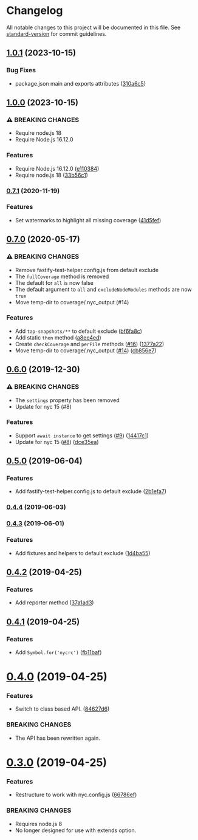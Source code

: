 # Changelog

All notable changes to this project will be documented in this file. See [standard-version](https://github.com/conventional-changelog/standard-version) for commit guidelines.

## [1.0.1](https://github.com/cfware/cfware-nyc/compare/v1.0.0...v1.0.1) (2023-10-15)


### Bug Fixes

* package.json main and exports attributes ([310a6c5](https://github.com/cfware/cfware-nyc/commit/310a6c5e7c6c235d517bf3d9eaeadffdf00bcdf1))

## [1.0.0](https://github.com/cfware/cfware-nyc/compare/v0.7.1...v1.0.0) (2023-10-15)


### ⚠ BREAKING CHANGES

* Require node.js 18
* Require Node.js 16.12.0

### Features

* Require Node.js 16.12.0 ([e110384](https://github.com/cfware/cfware-nyc/commit/e110384a572e0a8ae199d2174fb6e95db60a1208))
* Require node.js 18 ([33b56c1](https://github.com/cfware/cfware-nyc/commit/33b56c139248fba174965515d2b17cfcfc87119a))

### [0.7.1](https://github.com/cfware/cfware-nyc/compare/v0.7.0...v0.7.1) (2020-11-19)


### Features

* Set watermarks to highlight all missing coverage ([41d5fef](https://github.com/cfware/cfware-nyc/commit/41d5feff0572736a5a5c9efcfcba03f7f026022b))

## [0.7.0](https://github.com/cfware/cfware-nyc/compare/v0.6.0...v0.7.0) (2020-05-17)


### ⚠ BREAKING CHANGES

* Remove fastify-test-helper.config.js from default exclude
* The `fullCoverage` method is removed
* The default for `all` is now false
* The default argument to `all` and `excludeNodeModules`
methods are now `true`
* Move temp-dir to coverage/.nyc_output (#14)

### Features

* Add `tap-snapshots/**` to default exclude ([bf6fa8c](https://github.com/cfware/cfware-nyc/commit/bf6fa8cbad009516c37b4b42c52b4b9ae705c617))
* Add static `then` method ([a8ee4ed](https://github.com/cfware/cfware-nyc/commit/a8ee4edb6e7b135ecee54d699c3fa307371f25ed))
* Create `checkCoverage` and `perFile` methods ([#16](https://github.com/cfware/cfware-nyc/issues/16)) ([1377a22](https://github.com/cfware/cfware-nyc/commit/1377a2242645014a927224822a3b2bfd58955859))
* Move temp-dir to coverage/.nyc_output ([#14](https://github.com/cfware/cfware-nyc/issues/14)) ([cb856e7](https://github.com/cfware/cfware-nyc/commit/cb856e7f64f4439c4af1a6cb65ff5b6d098e6953))

## [0.6.0](https://github.com/cfware/cfware-nyc/compare/v0.5.0...v0.6.0) (2019-12-30)


### ⚠ BREAKING CHANGES

* The `settings` property has been removed
* Update for nyc 15 (#8)

### Features

* Support `await instance` to get settings ([#9](https://github.com/cfware/cfware-nyc/issues/9)) ([14417c1](https://github.com/cfware/cfware-nyc/commit/14417c1ec3670743f429add1461425aa6042fa0e))
* Update for nyc 15 ([#8](https://github.com/cfware/cfware-nyc/issues/8)) ([dce35ea](https://github.com/cfware/cfware-nyc/commit/dce35ea806f46f45893cc7a95d510d689f70f95c))

## [0.5.0](https://github.com/cfware/cfware-nyc/compare/v0.4.4...v0.5.0) (2019-06-04)


### Features

* Add fastify-test-helper.config.js to default exclude ([2b1efa7](https://github.com/cfware/cfware-nyc/commit/2b1efa7))



### [0.4.4](https://github.com/cfware/cfware-nyc/compare/v0.4.3...v0.4.4) (2019-06-03)



### [0.4.3](https://github.com/cfware/cfware-nyc/compare/v0.4.2...v0.4.3) (2019-06-01)


### Features

* Add fixtures and helpers to default exclude ([1d4ba55](https://github.com/cfware/cfware-nyc/commit/1d4ba55))



## [0.4.2](https://github.com/cfware/cfware-nyc/compare/v0.4.1...v0.4.2) (2019-04-25)


### Features

* Add reporter method ([37a1ad3](https://github.com/cfware/cfware-nyc/commit/37a1ad3))



## [0.4.1](https://github.com/cfware/cfware-nyc/compare/v0.4.0...v0.4.1) (2019-04-25)


### Features

* Add `Symbol.for('nycrc')` ([fb11baf](https://github.com/cfware/cfware-nyc/commit/fb11baf))



# [0.4.0](https://github.com/cfware/cfware-nyc/compare/v0.3.0...v0.4.0) (2019-04-25)


### Features

* Switch to class based API. ([84627d6](https://github.com/cfware/cfware-nyc/commit/84627d6))


### BREAKING CHANGES

* The API has been rewritten again.



# [0.3.0](https://github.com/cfware/cfware-nyc/compare/v0.2.0...v0.3.0) (2019-04-25)


### Features

* Restructure to work with nyc.config.js ([66786ef](https://github.com/cfware/cfware-nyc/commit/66786ef))


### BREAKING CHANGES

* Requires node.js 8
* No longer designed for use with extends option.
